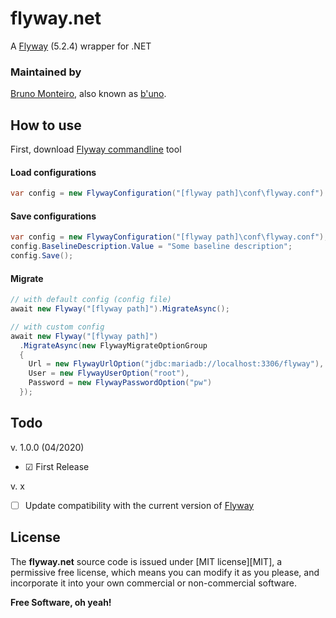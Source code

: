 # flyway.net
A [Flyway] (5.2.4) wrapper for .NET

### Maintained by
[Bruno Monteiro][b'uno], also known as [b'uno].

## How to use
First, download [Flyway commandline] tool

#### Load configurations
```c#
var config = new FlywayConfiguration("[flyway path]\conf\flyway.conf").Load();
```

#### Save configurations
```c#
var config = new FlywayConfiguration("[flyway path]\conf\flyway.conf");
config.BaselineDescription.Value = "Some baseline description";
config.Save();
```

#### Migrate
```c#
// with default config (config file)
await new Flyway("[flyway path]").MigrateAsync();

// with custom config
await new Flyway("[flyway path]")
  .MigrateAsync(new FlywayMigrateOptionGroup
  {
    Url = new FlywayUrlOption("jdbc:mariadb://localhost:3306/flyway"),
    User = new FlywayUserOption("root"),
    Password = new FlywayPasswordOption("pw")
  });
```

## Todo

v. 1.0.0 (04/2020)
- ☑ First Release

v. x
- ☐ Update compatibility with the current version of [Flyway]

License
----

The **flyway.net** source code is issued under [MIT license][MIT], a permissive free license, which means you can modify it as you please, and incorporate it into your own commercial or non-commercial software.

**Free Software, oh yeah!**

   [flyway]: <https://github.com/flyway/flyway>
   [flyway commandline]: <https://flywaydb.org/documentation/commandline/#download-and-installation>
   [b'uno]: <http://brunomonteiro.dev>
